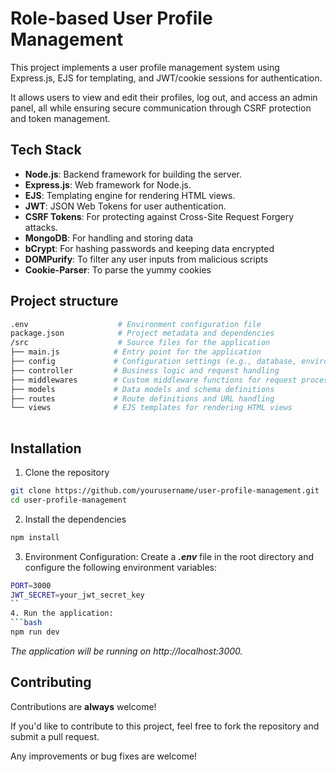 
# Role-based User Profile Management

This project implements a user profile management system using Express.js, EJS for templating, and JWT/cookie sessions for authentication. 

It allows users to view and edit their profiles, log out, and access an admin panel, all while ensuring secure communication through CSRF protection and token management.




## Tech Stack

- **Node.js**: Backend framework for building the server.
- **Express.js**: Web framework for Node.js.
- **EJS**: Templating engine for rendering HTML views.
- **JWT**: JSON Web Tokens for user authentication.
- **CSRF Tokens**: For protecting against Cross-Site Request Forgery attacks.
- **MongoDB**: For handling and storing data
- **bCrypt**: For hashing passwords and keeping data encrypted
- **DOMPurify**: To filter any user inputs from malicious scripts
- **Cookie-Parser**: To parse the yummy cookies


## Project structure
```bash
.env                    # Environment configuration file
package.json            # Project metadata and dependencies
/src                    # Source files for the application
├── main.js            # Entry point for the application
├── config             # Configuration settings (e.g., database, environment variables)
├── controller         # Business logic and request handling
├── middlewares        # Custom middleware functions for request processing
├── models             # Data models and schema definitions
├── routes             # Route definitions and URL handling
└── views              # EJS templates for rendering HTML views
                            
```
## Installation

1. Clone the repository

```bash
git clone https://github.com/yourusername/user-profile-management.git
cd user-profile-management
```
2. Install the dependencies
```bash
npm install
```
3. Environment Configuration:
Create a ***.env*** file in the root directory and configure the following environment variables:
```bash
PORT=3000
JWT_SECRET=your_jwt_secret_key
``
4. Run the application:
```bash
npm run dev
```
*The application will be running on http://localhost:3000.*


## Contributing

Contributions are **always** welcome!

If you'd like to contribute to this project, feel free to fork the repository and submit a pull request. 

Any improvements or bug fixes are welcome!
